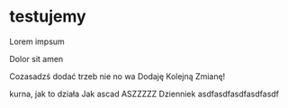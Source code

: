 # testujemy
Lorem impsum

Dolor sit amen

Cozasadzś dodać trzeb nie no wa 
Dodaję
Kolejną
 Zmianę! 
 

kurna, jak to działa
Jak ascad
ASZZZZZ Dzienniek
asdfasdfasdfasdfasdf
